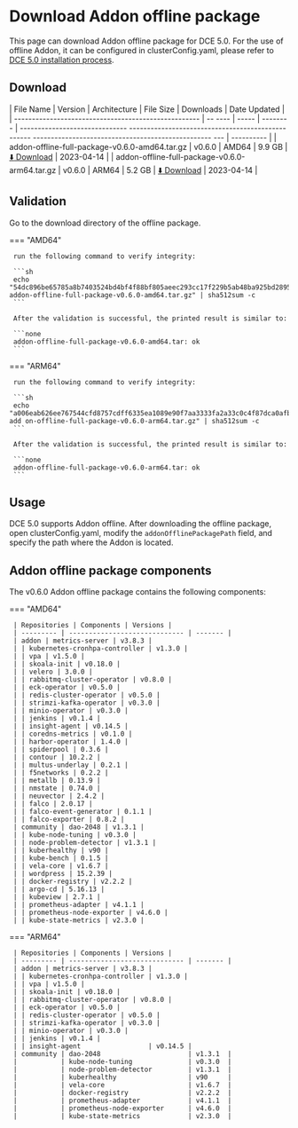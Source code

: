 # Download Addon offline package

This page can download Addon offline package for DCE 5.0.
For the use of offline Addon, it can be configured in clusterConfig.yaml, please refer to [DCE 5.0 installation process](../../install/intro.md#install-enterprise-package).

## Download

| File Name | Version | Architecture | File Size | Downloads | Date Updated |
| ---------------------------------------------------- | -- ---- | ----- | -------- | ------------------------------ -------------------------------------------------- -------------------------------------------------- --- | ---------- |
| addon-offline-full-package-v0.6.0-amd64.tar.gz | v0.6.0 | AMD64 | 9.9 GB | [:arrow_down: Download](https://qiniu-download-public.daocloud.io/DaoCloud_DigitalX_Addon/addon-offline-full-package-v0.6.0-amd64.tar.gz) | 2023-04-14 |
| addon-offline-full-package-v0.6.0-arm64.tar.gz | v0.6.0 | ARM64 | 5.2 GB | [:arrow_down: Download](https://qiniu-download-public.daocloud.io/DaoCloud_DigitalX_Addon/addon-offline-full-package-v0.6.0-arm64.tar.gz) | 2023-04-14 |

## Validation

Go to the download directory of the offline package.

=== "AMD64"

     run the following command to verify integrity:

     ```sh
     echo "54dc896be65785a8b7403524bd4bf4f88bf805aeec293cc17f229b5ab48ba925bd2895b8a51be2ce6a1cebb999918898c8d0ce74bc86f1d5567096485d8a708e addon-offline-full-package-v0.6.0-amd64.tar.gz" | sha512sum -c
     ```

     After the validation is successful, the printed result is similar to:

     ```none
     addon-offline-full-package-v0.6.0-amd64.tar: ok
     ```

=== "ARM64"

     run the following command to verify integrity:

     ```sh
     echo "a006eab626ee767544cfd8757cdff6335ea1089e90f7aa3333fa2a33c0c4f87dca0afb3c7275bce940fd76984257da0e577c58d951647527933b937dc7fffa46 add on-offline-full-package-v0.6.0-arm64.tar.gz" | sha512sum -c
     ```

     After the validation is successful, the printed result is similar to:

     ```none
     addon-offline-full-package-v0.6.0-arm64.tar: ok
     ```

## Usage

DCE 5.0 supports Addon offline. After downloading the offline package, open clusterConfig.yaml, modify the `addonOfflinePackagePath` field, and specify the path where the Addon is located.

## Addon offline package components

The v0.6.0 Addon offline package contains the following components:

=== "AMD64"

     | Repositories | Components | Versions |
     | --------- | ----------------------------- | ------- |
     | addon | metrics-server | v3.8.3 |
     | | kubernetes-cronhpa-controller | v1.3.0 |
     | | vpa | v1.5.0 |
     | | skoala-init | v0.18.0 |
     | | velero | 3.0.0 |
     | | rabbitmq-cluster-operator | v0.8.0 |
     | | eck-operator | v0.5.0 |
     | | redis-cluster-operator | v0.5.0 |
     | | strimzi-kafka-operator | v0.3.0 |
     | | minio-operator | v0.3.0 |
     | | jenkins | v0.1.4 |
     | | insight-agent | v0.14.5 |
     | | coredns-metrics | v0.1.0 |
     | | harbor-operator | 1.4.0 |
     | | spiderpool | 0.3.6 |
     | | contour | 10.2.2 |
     | | multus-underlay | 0.2.1 |
     | | f5networks | 0.2.2 |
     | | metallb | 0.13.9 |
     | | nmstate | 0.74.0 |
     | | neuvector | 2.4.2 |
     | | falco | 2.0.17 |
     | | falco-event-generator | 0.1.1 |
     | | falco-exporter | 0.8.2 |
     | community | dao-2048 | v1.3.1 |
     | | kube-node-tuning | v0.3.0 |
     | | node-problem-detector | v1.3.1 |
     | | kuberhealthy | v90 |
     | | kube-bench | 0.1.5 |
     | | vela-core | v1.6.7 |
     | | wordpress | 15.2.39 |
     | | docker-registry | v2.2.2 |
     | | argo-cd | 5.16.13 |
     | | kubeview | 2.7.1 |
     | | prometheus-adapter | v4.1.1 |
     | | prometheus-node-exporter | v4.6.0 |
     | | kube-state-metrics | v2.3.0 |

=== "ARM64"

     | Repositories | Components | Versions |
     | --------- | ----------------------------- | ------- |
     | addon | metrics-server | v3.8.3 |
     | | kubernetes-cronhpa-controller | v1.3.0 |
     | | vpa | v1.5.0 |
     | | skoala-init | v0.18.0 |
     | | rabbitmq-cluster-operator | v0.8.0 |
     | | eck-operator | v0.5.0 |
     | | redis-cluster-operator | v0.5.0 |
     | | strimzi-kafka-operator | v0.3.0 |
     | | minio-operator | v0.3.0 |
     | | jenkins | v0.1.4 |
     | | insight-agent                 | v0.14.5 |
     | community | dao-2048                      | v1.3.1  |
     |           | kube-node-tuning              | v0.3.0  |
     |           | node-problem-detector         | v1.3.1  |
     |           | kuberhealthy                  | v90     |
     |           | vela-core                     | v1.6.7  |
     |           | docker-registry               | v2.2.2  |
     |           | prometheus-adapter            | v4.1.1  |
     |           | prometheus-node-exporter      | v4.6.0  |
     |           | kube-state-metrics            | v2.3.0  |
